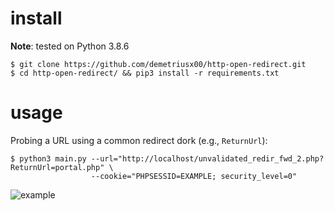 # install

**Note**: tested on Python 3.8.6

```shell
$ git clone https://github.com/demetriusx00/http-open-redirect.git
$ cd http-open-redirect/ && pip3 install -r requirements.txt
```

# usage

Probing a URL using a common redirect dork (e.g., ```ReturnUrl```):

```shell
$ python3 main.py --url="http://localhost/unvalidated_redir_fwd_2.php?ReturnUrl=portal.php" \
                  --cookie="PHPSESSID=EXAMPLE; security_level=0"
```

![example](https://i.ibb.co/WkGJZVZ/example.png)
